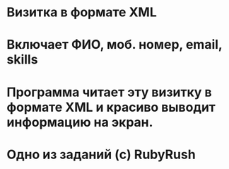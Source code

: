 # Визитка в формате XML
# Включает ФИО, моб. номер, email, skills
# Программа читает эту визитку в формате XML и красиво выводит информацию на экран.
# Одно из заданий (c) RubyRush
